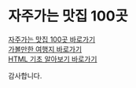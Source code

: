 # 자주가는 맛집 100곳


<a href="https://brunch.co.kr/@topasvga/471"> 자주가는 맛집 100곳  바로가기 </a><br>
<a href="https://brunch.co.kr/@topasvga/2179"> 가볼만한 여행지  바로가기 </a><br>
<a href="https://brunch.co.kr/@topasvga/375"> HTML 기초 알아보기  바로가기 </a><br>   


감사합니다.
